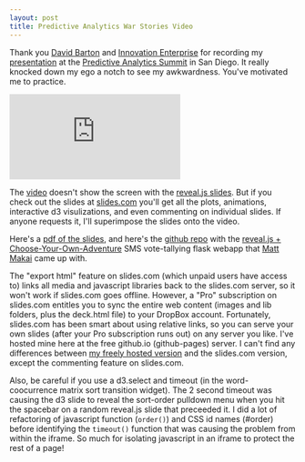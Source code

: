 ```yaml
---
layout: post
title: Predictive Analytics War Stories Video
---
```


Thank you [David Barton](https://www.linkedin.com/profile/view?id=100854240) and [Innovation Enterprise](//ieondemand.com) for recording my [presentation](http://youtu.be/8n338W0yvoM) at the [Predictive Analytics Summit](http://theinnovationenterprise.com/summits/predictive-analytics-innovation-summit-san-diego2015/schedule) in San Diego. It really knocked down my ego a notch to see my awkwardness. You've motivated me to practice. 

<iframe src="http://youtube.com/embed/8n338W0yvoM" frameborder="0">Predictive Analytics War Stories</iframe>

The [video](http://youtu.be/8n338W0yvoM) doesn't show the screen with the [reveal.js slides](//slides.com/hobsonlane/data-analytics-war-stories/). But if you check out the slides at [slides.com](//slides.com/hobsonlane/data-analytics-war-stories/) you'll get all the plots, animations, interactive d3 visulizations, and even commenting on individual slides. If anyone requests it, I'll superimpose the slides onto the video.

Here's a [pdf of the slides](/images/Hobson-Lane-Predictive-Analytics-Innovation-Summit-San-Diego-2015.pdf), and here's the [github repo](https://github.com/sharplabs/analytics-summit-2015) with the [reveal.js + Choose-Your-Own-Adventure](https://www.twilio.com/blog/2014/11/choose-your-own-adventure-presentations-with-reveal-js-python-and-websockets.html) SMS vote-tallying flask webapp that [Matt Makai](http://www.mattmakai.com/) came up with.

The "export html" feature on slides.com (which unpaid users have access to) links all media and javascript libraries back to the slides.com server, so it won't work if slides.com goes offline. However, a "Pro" subscription on slides.com entitles you to sync the entire web content (images and lib folders, plus the deck.html file) to your DropBox account. Fortunately, slides.com has been smart about using relative links, so you can serve your own slides (after your Pro subscription runs out) on any server you like. I've hosted mine here at the free github.io (github-pages) server. I can't find any differences between [my freely hosted version](http://hobsonlane.com/images/data-analytics-war-stories.html) and the slides.com version, except the commenting feature on slides.com.

Also, be careful if you use a d3.select and timeout (in the word-coocurrence matrix sort transition widget). The 2 second timeout was causing the d3 slide to reveal the sort-order pulldown menu when you hit the spacebar on a random reveal.js slide that preceeded it. I did a lot of refactoring of javascript function (`order()`) and CSS id names (#order) before identifying the `timeout()` function that was causing the problem from within the iframe. So much for isolating javascript in an iframe to protect the rest of a page!